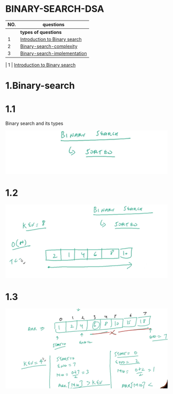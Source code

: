 # BINARY-SEARCH-DSA

| NO.| questions                                                                                   |
| ---| --------------------------------------------------------------------------------------------------------------------------------------------------------------------------------------------------------------------------------------------------------------|
|    | **types of questions**                                                                      |
| 1  | [Introduction to Binary search](#)                                                          |
| 2  | [Binary-search-complexity](#)                                                               |
| 3  | [Binary-search-implementation](#)                                                          |                                                                                                                                                      

| 1  | [Introduction to Binary search](#)   

# 1.Binary-search

# 1.1
<p> Binary search and its types </p>

![Intro-to-binary-search](./introductiontoBinarysearch/image1.png)

# 1.2
![Intro-to-binary-search](./introductiontoBinarysearch/image2.png)

# 1.3
![Intro-to-binary-search](./introductiontoBinarysearch/image3.png)
